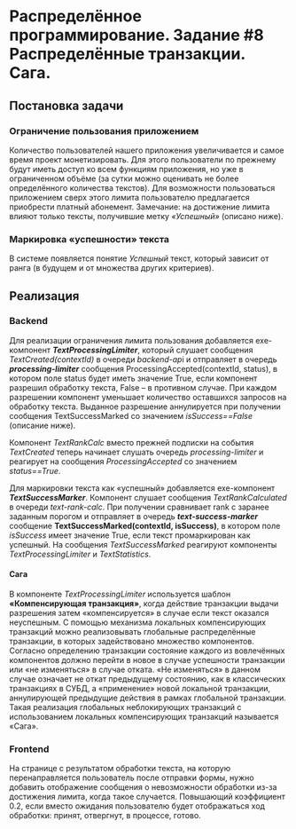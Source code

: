 # Распределённое программирование. Задание #8 Распределённые транзакции. Сага.
## Постановка задачи
### Ограничение пользования приложением

Количество пользователей нашего приложения увеличивается и самое время проект монетизировать. Для этого пользователи по прежнему будут иметь доступ ко всем функциям приложения, но уже в ограниченном объёме (за сутки можно оценивать не более определённого количества текстов). Для возможности пользоваться приложением сверх этого лимита пользователю предлагается приобрести платный абонемент. Замечание: на достижение лимита влияют только тексты, получившие метку *«Успешный»* (описано ниже).

### Маркировка «успешности» текста

В системе появляется понятие *Успешный* текст, который зависит от ранга (в будущем и от множества других критериев).

## Реализация
### Backend

Для реализации ограничения лимита пользования добавляется exe-компонент ***TextProcessingLimiter***, который слушает сообщения *TextCreated(contextId)* в очереди *backend-ap*i и отправляет в очередь ***processing-limiter*** сообщения ProcessingAccepted(contextId, status), в котором поле status будет иметь значение True, если компонент разрешил обработку текста, False – в противном случае. При каждом разрешении компонент уменьшает количество оставшихся запросов на обработку текста. Выданное разрешение аннулируется при получении сообщения TextSuccessMarked со значением *isSuccess==False* (описание ниже).

Компонент *TextRankCalc* вместо прежней подписки на события *TextCreated* теперь начинает слушать очередь *processing-limiter* и реагирует на сообщения *ProcessingAccepted* со значением *status==True*.

Для маркировки текста как «успешный» добавляется exe-компонент ***TextSuccessMarker***. Компонент слушает сообщения *TextRankCalculated* в очереди *text-rank-calc*. При получении сравнивает rank с заранее заданным порогом и отправляет в очередь ***text-success-marker*** сообщение **TextSuccessMarked(contextId, isSuccess)**, в котором поле *isSuccess* имеет значение True, если текст промаркирован как успешный. На сообщения *TextSuccessMarked* реагируют компоненты *TextProcessingLimiter* и *TextStatistics*.

#### Сага

В компоненте *TextProcessingLimiter* используется шаблон **«Компенсирующая транзакция»**, когда действие транзакции выдачи разрешения затем «компенсируется» в случае если текст оказался неуспешным. С помощью механизма локальных компенсирующих транзакций можно реализовывать глобальные распределённые транзакции, в которых задействовано множество компонентов. Согласно определению транзакции состояние каждого из вовлечённых компонентов должно перейти в новое в случае успешности транзакции или «не изменяться» в случае отката. «Не изменяться» в данном случае означает не откат предыдущему состоянию, как в классических транзакциях в СУБД, а «применение» новой локальной транзакции, аннулирующей предыдущие действия в рамках глобальной транзакции. Такая реализация глобальных неблокирующих транзакций с использованием локальных компенсирующих транзакций называется «Сага».

### Frontend

На странице с результатом обработки текста, на которую перенаправляется пользователь после отправки формы, нужно добавить отображение сообщения о невозможности обработки из-за достижения лимита, когда такое случается. Повышающий коэффициент 0.2, если вместо ожидания пользователю будет отображаться ход обработки: принят, отвергнут, в процессе, готово.
